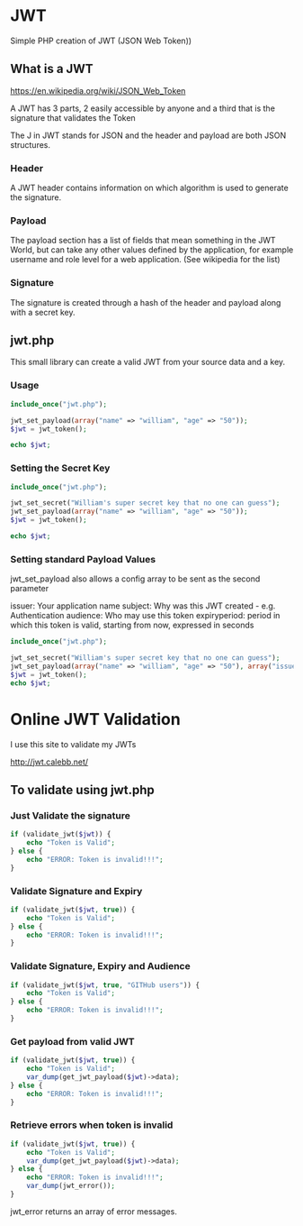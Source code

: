 # JWT

Simple PHP creation of JWT (JSON Web Token))

## What is a JWT 

https://en.wikipedia.org/wiki/JSON_Web_Token

A JWT has 3 parts, 2 easily accessible by anyone and a third that is the signature that validates the Token

The J in JWT stands for JSON and the header and payload are both JSON structures.

### Header

A JWT header contains information on which algorithm is used to generate the signature.

### Payload

The payload section has a list of fields that mean something in the JWT World, but can take any other values defined by the application, for example username and role level for a web application. (See wikipedia for the list)

### Signature

The signature is created through a hash of the header and payload along with a secret key.

## jwt.php

This small library can create a valid JWT from your source data and a key.

### Usage

```php
include_once("jwt.php");

jwt_set_payload(array("name" => "william", "age" => "50")); 
$jwt = jwt_token();

echo $jwt;
```
### Setting the Secret Key

```php
include_once("jwt.php");

jwt_set_secret("William's super secret key that no one can guess");
jwt_set_payload(array("name" => "william", "age" => "50")); 
$jwt = jwt_token();

echo $jwt;
```
### Setting standard Payload Values

jwt_set_payload also allows a config array to be sent as the second parameter

issuer: Your application name
subject: Why was this JWT created - e.g. Authentication
audience: Who may use this token
expiryperiod: period in which this token is valid, starting from now, expressed in seconds

```php
include_once("jwt.php");

jwt_set_secret("William's super secret key that no one can guess");
jwt_set_payload(array("name" => "william", "age" => "50"), array("issuer"=>"cairnswm","subject"=>"jwt sample", "audience"=>"GITHub users","expiryperiod"=>2*60)); 
$jwt = jwt_token();
echo $jwt;
```

# Online JWT Validation

I use this site to validate my JWTs

http://jwt.calebb.net/

## To validate using jwt.php

### Just Validate the signature

```php
if (validate_jwt($jwt)) {
    echo "Token is Valid";
} else {
    echo "ERROR: Token is invalid!!!";
}
```

### Validate Signature and Expiry

```php
if (validate_jwt($jwt, true)) {
    echo "Token is Valid";
} else {
    echo "ERROR: Token is invalid!!!";
}
```

### Validate Signature, Expiry and Audience

```php
if (validate_jwt($jwt, true, "GITHub users")) {
    echo "Token is Valid";
} else {
    echo "ERROR: Token is invalid!!!";
}
```

### Get payload from valid JWT

```php
if (validate_jwt($jwt, true)) {
    echo "Token is Valid";
    var_dump(get_jwt_payload($jwt)->data);
} else {
    echo "ERROR: Token is invalid!!!";
}
```

### Retrieve errors when token is invalid

```php
if (validate_jwt($jwt, true)) {
    echo "Token is Valid";
    var_dump(get_jwt_payload($jwt)->data);
} else {
    echo "ERROR: Token is invalid!!!";
    var_dump(jwt_error());
}
```

jwt_error returns an array of error messages.



